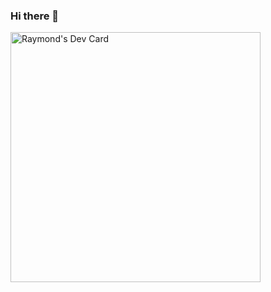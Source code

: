 ### Hi there 👋

<!--
**sayjava/sayjava** is a ✨ _special_ ✨ repository because its `README.md` (this file) appears on your GitHub profile.

Here are some ideas to get you started:

- 🔭 I’m currently working on ...
- 🌱 I’m currently learning ...
- 👯 I’m looking to collaborate on ...
- 🤔 I’m looking for help with ...
- 💬 Ask me about ...
- 📫 How to reach me: ...
- 😄 Pronouns: ...
- ⚡ Fun fact: ...
-->

<a href="https://app.daily.dev/raysca"><img src="https://api.daily.dev/devcards/98dfc6558ff74e48a1b0816689d7592d.png?r=xr4" width="400" alt="Raymond's Dev Card"/></a>
